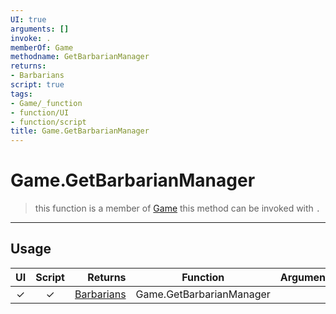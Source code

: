 ```yaml
---
UI: true
arguments: []
invoke: .
memberOf: Game
methodname: GetBarbarianManager
returns:
- Barbarians
script: true
tags:
- Game/_function
- function/UI
- function/script
title: Game.GetBarbarianManager
---
```

# Game.GetBarbarianManager
> this function is a member of [Game](civ-6/lua/Game.md)
> this method can be invoked with `.`
-----
## Usage
|  UI | Script | Returns | Function | Arguments |
|:---:|:------:|-------:|:--------:|:---------|
|✓|✓|[Barbarians](civ-6/lua/Barbarians.md)|Game.GetBarbarianManager||
